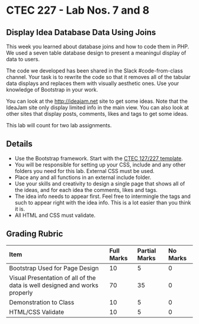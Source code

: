 # CTEC 227 - Lab Nos. 7 and 8

## Display Idea Database Data Using Joins

This week you learned about database joins and how to code them in PHP. We used a seven table database design to present a meaningul display of data to users.

The code we developed has been shared in the Slack #code-from-class channel. Your task is to rewrite the code so that it removes all of the tabular data displays and replaces them with visually aesthetic ones. Use your knowledge of Bootstrap in your work.

You can look at the http://ideajam.net site to get some ideas. Note that the IdeaJam site only display limited info in the main view. You can also look at other sites that display posts, comments, likes and tags to get some ideas.

This lab will count for two lab assignments.

## Details

- Use the Bootstrap framework. Start with the [CTEC 127/227 template](https://github.com/belgort-clark/ctec-127-template).
- You will be responsible for setting up your CSS, include and any other folders you need for this lab. External CSS must be used.
- Place any and all functions in an external include folder.
- Use your skills and creativity to design a single page that shows all of the ideas, and for each idea the comments, likes and tags.
- The idea info needs to appear first. Feel free to intermingle the tags and such to appear right with the idea info. This is a lot easier than you think it is.
- All HTML and CSS must validate.

## Grading Rubric

| Item | Full Marks | Partial Marks | No Marks |
|:--|:--|:--|:--|
| Bootstrap Used for Page Design | 10 | 5 | 0 |
| Visual Presentation of all of the data is well designed and works properly | 70 | 35 | 0 |
| Demonstration to Class | 10 | 5 | 0 |
| HTML/CSS Validate | 10 | 5 | 0 |